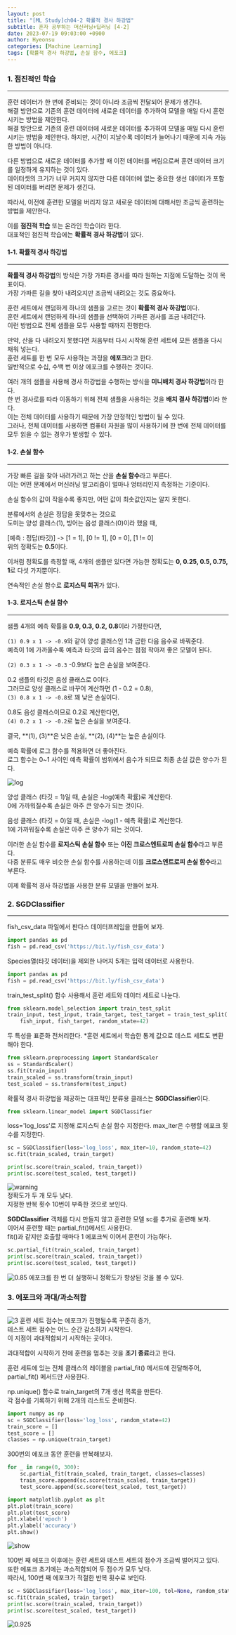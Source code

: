 ```yaml
---
layout: post
title: "[ML Study]ch04-2 확률적 경사 하강법"
subtitle: 혼자 공부하는 머신러닝+딥러닝 [4-2]
date: 2023-07-19 09:03:00 +0900
author: Hyeonsu
categories: [Machine Learning]
tags: [확률적 경사 하강법, 손실 함수, 에포크]
---
```


### 1. 점진적인 학습
---------------------------

훈련 데이터가 한 번에 준비되는 것이 아니라 조금씩 전달되어 문제가 생긴다.
<br>해결 방안으로 기존의 훈련 데이터에 새로운 데이터를 추가하여 모델을 매일 다시 훈련시키는 방법을 제안한다.
<br>해결 방안으로 기존의 훈련 데이터에 새로운 데이터를 추가하여 모델을 매일 다시 훈련시키는 방법을 제안한다.
하지만, 시간이 지날수록 데이터가 늘어나기 때문에 지속 가능한 방법이 아니다.

다른 방법으로 새로운 데이터를 추가할 때 이전 데이터를 버림으로써 훈련 데이터 크기를 일정하게 유지하는 것이 있다.
<br>데이터셋의 크기가 너무 커지지 않지만 다른 데이터에 없는 중요한 생선 데이터가 포함된 데이터를 버리면 문제가 생긴다.

따라서, 이전에 훈련한 모델을 버리지 않고 새로운 데이터에 대해서만 조금씩 훈련하는 방법을 제안한다.

이를 **점진적 학습** 또는 온라인 학습이라 한다.
<br>대표적인 점진적 학습에는 **확률적 경사 하강법**이 있다.

#### 1-1. 확률적 경사 하강법
---------------------------

**확률적 경사 하강법**의 방식은 가장 가파른 경사를 따라 원하는 지점에 도달하는 것이 목표이다.
<br>가장 가파른 길을 찾아 내려오지만 조금씩 내려오는 것도 중요하다.

훈련 세트에서 랜덤하게 하나의 샘플을 고르는 것이 **확률적 경사 하강법**이다.
<br>훈련 세트에서 랜덤하게 하나의 샘플을 선택하여 가파른 경사를 조금 내려간다.
<br>이런 방법으로 전체 샘플을 모두 사용할 때까지 진행한다.

만약, 산을 다 내려오지 못했다면 처음부터 다시 시작해 훈련 세트에 모든 샘플을 다시 채워 넣는다.
<br>훈련 세트를 한 번 모두 사용하는 과정을 **에포크**라고 한다.
<br>일반적으로 수십, 수백 번 이상 에포크를 수행하는 것이다.

여러 개의 샘플을 사용해 경사 하강법을 수행하는 방식을 **미니배치 경사 하강법**이라 한다.
<br>한 번 경사로를 따라 이동하기 위해 전체 샘플을 사용하는 것을 **배치 결사 하강법**이라 한다.
<br>이는 전체 데이터를 사용하기 때문에 가장 안정적인 방법이 될 수 있다.
<br>그러나, 전체 데이터를 사용하면 컴퓨터 자원을 많이 사용하기에 한 번에 전체 데이터를 모두 읽을 수 없는 경우가 발생할 수 있다.

#### 1-2. 손실 함수
---------------------------

가장 빠른 길을 찾아 내려가려고 하는 산을 **손실 함수**라고 부른다.
<br>이는 어떤 문제에서 머신러닝 알고리즘이 얼마나 엉터리인지 측정하는 기준이다.

손실 함수의 값이 작을수록 좋지만, 어떤 값이 최솟값인지는 알지 못한다.

분류에서의 손실은 정답을 못맞추는 것으로 
<br>도미는 양성 클래스(1), 빙어는 음성 클래스(0)이라 했을 때,

[예측 : 정답(타깃)] -> [1 = 1], [0 != 1], [0 = 0], [1 != 0]
<br>위의 정확도는 **0.5**이다.

이처럼 정확도를 측정할 때, 4개의 샘플만 있다면 가능한 정확도는 **0, 0.25, 0.5, 0.75, 1**로 다섯 가지뿐이다.

연속적인 손실 함수로 **로지스틱 회귀**가 있다.

#### 1-3. 로지스틱 손실 함수
---------------------------

샘플 4개의 예측 확률을 **0.9, 0.3, 0.2, 0.8**이라 가정한다면,

`(1) 0.9 x 1 -> -0.9`와 같이 양성 클래스인 1과 곱한 다음 음수로 바꿔준다.
<br>예측이 1에 가까울수록 예측과 타깃의 곱의 음수는 점점 작아져 좋은 모델이 된다.

`(2) 0.3 x 1 -> -0.3` -0.9보다 높은 손실을 보여준다.

0.2 샘플의 타깃은 음성 클래스로 0이다.
<br>그러므로 양성 클래스로 바꾸어 계산하면 (1 - 0.2 = 0.8),
<br>`(3) 0.8 x 1 -> -0.8`로 꽤 낮은 손실이다.

0.8도 음성 클래스이므로 0.2로 계산한다면,
<br>`(4) 0.2 x 1 -> -0.2`로 높은 손실을 보여준다.

결국, **(1), (3)**은 낮은 손실, **(2), (4)**는 높은 손실이다.

예측 확률에 로그 함수를 적용하면 더 좋아진다.
<br>로그 함수는 0~1 사이인 예측 확률이 범위에서 음수가 되므로 최종 손실 값은 양수가 된다.

![log](/assets/images/post/2023-07-20-[4-2]/ch04-2(1).png)

양성 클래스 (타깃 = 1)일 때, 손실은 -log(예측 확률)로 계산한다.
<br>0에 가까워질수록 손실은 아주 큰 양수가 되는 것이다.

음성 클래스 (타깃 = 0)일 때, 손실은 -log(1 - 예측 확률)로 계산한다.
<br>1에 가까워질수록 손실은 아주 큰 양수가 되는 것이다.

이러한 손실 함수를 **로지스틱 손실 함수** 또는 **이진 크로스엔트로피 손실 함수**라고 부른다.
<br>다중 분류도 매우 비슷한 손실 함수를 사용하는데 이를 **크로스엔트로피 손실 함수**라고 부른다.

이제 확률적 경사 하강법을 사용한 분류 모델을 만들어 보자.




### 2. SGDClassifier
---------------------------

fish_csv_data 파일에서 판다스 데이터프레임을 만들어 보자.
```python
import pandas as pd
fish = pd.read_csv('https://bit.ly/fish_csv_data')
```

Species열(타깃 데이터)을 제외한 나머지 5개는 입력 데이터로 사용한다.
```python
import pandas as pd
fish = pd.read_csv('https://bit.ly/fish_csv_data')
```

train_test_split() 함수 사용해서 훈련 세트와 데이터 세트로 나눈다.
```python
from sklearn.model_selection import train_test_split
train_input, test_input, train_target, test_target = train_test_split(
    fish_input, fish_target, random_state=42)
```
두 특성을 표준화 전처리한다.
*훈련 세트에서 학습한 통계 값으로 데스트 세트도 변환해야 한다.
```python
from sklearn.preprocessing import StandardScaler
ss = StandardScaler()
ss.fit(train_input)
train_scaled = ss.transform(train_input)
test_scaled = ss.transform(test_input)
```


확률적 경사 하강법을 제공하는 대표적인 분류용 클래스는 **SGDClassifier**이다.
```python
from sklearn.linear_model import SGDClassifier
```
loss='log_loss'로 지정해 로지스틱 손실 함수 지정한다.
max_iter은 수행할 에포크 횟수를 지정한다.
```python
sc = SGDClassifier(loss='log_loss', max_iter=10, random_state=42)
sc.fit(train_scaled, train_target)

print(sc.score(train_scaled, train_target))
print(sc.score(test_scaled, test_target))
```
![warning](/assets/images/post/2023-07-20-[4-2]/ch04-2(2).png)
<br> 정확도가 두 개 모두 낮다.
<br> 지정한 반복 횟수 10번이 부족한 것으로 보인다.

**SGDClassifier** 객체를 다시 만들지 않고 훈련한 모델 sc를 추가로 훈련해 보자.
<br>이어서 훈련할 때는 partial_fit()메서드 사용한다.
<br>fit()과 같지만 호출할 때마다 1 에포크씩 이어서 훈련이 가능하다.

```python
sc.partial_fit(train_scaled, train_target)
print(sc.score(train_scaled, train_target))
print(sc.score(test_scaled, test_target))
```
![0.85](/assets/images/post/2023-07-20-[4-2]/ch04-2(4).png)
에포크를 한 번 더 실행하니 정확도가 향상된 것을 볼 수 있다.



### 3. 에포크와 과대/과소적합
---------------------------

![3](/assets/images/post/2023-07-20-[4-2]/ch04-2(3).png)
훈련 세트 점수는 에포크가 진행될수록 꾸준히 증가,
<br>테스트 세트 점수는 어느 순간 감소하기 시작한다.
<br>이 지점이 과대적합되기 시작하는 곳이다.

과대적합이 시작하기 전에 훈련을 멈추는 것을 **조기 종료**라고 한다.

훈련 세트에 있는 전체 클래스의 레이블을 partial_fit() 메서드에 전달해주어,
<br>partial_fit() 메서드만 사용한다.

np.unique() 함수로 train_target의 7개 생선 목록을 만든다.
<br>각 점수를 기록하기 위해 2개의 리스트도 준비한다.
```python
import numpy as np
sc = SGDClassifier(loss='log_loss', random_state=42)
train_score = []
test_score = []
classes = np.unique(train_target)
```
300번의 에포크 동안 훈련을 반복해보자.
```python
for _ in range(0, 300):
    sc.partial_fit(train_scaled, train_target, classes=classes)
    train_score.append(sc.score(train_scaled, train_target))
    test_score.append(sc.score(test_scaled, test_target))
```

```python
import matplotlib.pyplot as plt
plt.plot(train_score)
plt.plot(test_score)
plt.xlabel('epoch')
plt.ylabel('accuracy')
plt.show()
```
![show](/assets/images/post/2023-07-20-[4-2]/ch04-2(5).png)

100번 째 에포크 이후에는 훈련 세트와 테스트 세트의 점수가 조금씩 벌어지고 있다.
<br>또한 에포크 초기에는 과소적합되어 두 점수가 모두 낮다.
<br>따라서, 100번 째 에포크가 적절한 반복 횟수로 보인다.

```python
sc = SGDClassifier(loss='log_loss', max_iter=100, tol=None, random_state=42)
sc.fit(train_scaled, train_target)
print(sc.score(train_scaled, train_target))
print(sc.score(test_scaled, test_target))
```
![0.925](/assets/images/post/2023-07-20-[4-2]/ch04-2(6).png)
